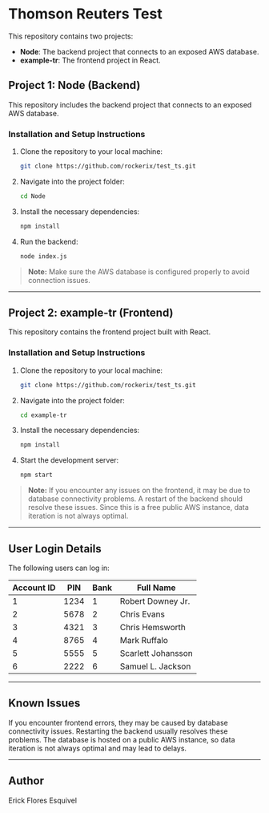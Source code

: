 # Thomson Reuters Test

This repository contains two projects:

- **Node**: The backend project that connects to an exposed AWS database.
- **example-tr**: The frontend project in React.

## Project 1: Node (Backend)

This repository includes the backend project that connects to an exposed AWS database.

### Installation and Setup Instructions

1. Clone the repository to your local machine:
   ```bash
   git clone https://github.com/rockerix/test_ts.git
   ```

2. Navigate into the project folder:
   ```bash
   cd Node
   ```

3. Install the necessary dependencies:
   ```bash
   npm install
   ```

4. Run the backend:
   ```bash
   node index.js
   ```

> **Note:** Make sure the AWS database is configured properly to avoid connection issues.

---

## Project 2: example-tr (Frontend)

This repository contains the frontend project built with React.

### Installation and Setup Instructions

1. Clone the repository to your local machine:
   ```bash
   git clone https://github.com/rockerix/test_ts.git
   ```

2. Navigate into the project folder:
   ```bash
   cd example-tr
   ```

3. Install the necessary dependencies:
   ```bash
   npm install
   ```

4. Start the development server:
   ```bash
   npm start
   ```

> **Note:** If you encounter any issues on the frontend, it may be due to database connectivity problems. A restart of the backend should resolve these issues. Since this is a free public AWS instance, data iteration is not always optimal.

---

## User Login Details

The following users can log in:

| Account ID | PIN  | Bank | Full Name              |
|------------|------|------|------------------------|
| 1          | 1234 | 1    | Robert Downey Jr.       |
| 2          | 5678 | 2    | Chris Evans            |
| 3          | 4321 | 3    | Chris Hemsworth        |
| 4          | 8765 | 4    | Mark Ruffalo           |
| 5          | 5555 | 5    | Scarlett Johansson     |
| 6          | 2222 | 6    | Samuel L. Jackson      |

---

## Known Issues

If you encounter frontend errors, they may be caused by database connectivity issues. Restarting the backend usually resolves these problems. The database is hosted on a public AWS instance, so data iteration is not always optimal and may lead to delays.

---

## Author

Erick Flores Esquivel
